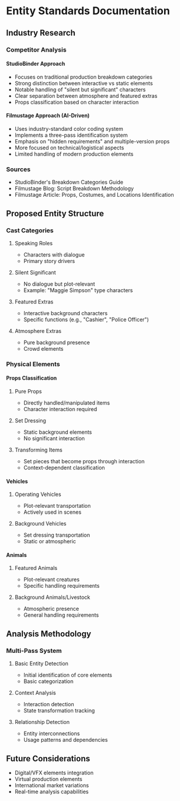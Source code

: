 # Entity Standards Documentation

## Industry Research

### Competitor Analysis

#### StudioBinder Approach
- Focuses on traditional production breakdown categories
- Strong distinction between interactive vs static elements
- Notable handling of "silent but significant" characters
- Clear separation between atmosphere and featured extras
- Props classification based on character interaction

#### Filmustage Approach (AI-Driven)
- Uses industry-standard color coding system
- Implements a three-pass identification system
- Emphasis on "hidden requirements" and multiple-version props
- More focused on technical/logistical aspects
- Limited handling of modern production elements

### Sources
- StudioBinder's Breakdown Categories Guide
- Filmustage Blog: Script Breakdown Methodology
- Filmustage Article: Props, Costumes, and Locations Identification

## Proposed Entity Structure

### Cast Categories
1. Speaking Roles
   - Characters with dialogue
   - Primary story drivers

2. Silent Significant
   - No dialogue but plot-relevant
   - Example: "Maggie Simpson" type characters

3. Featured Extras
   - Interactive background characters
   - Specific functions (e.g., "Cashier", "Police Officer")

4. Atmosphere Extras
   - Pure background presence
   - Crowd elements

### Physical Elements

#### Props Classification
1. Pure Props
   - Directly handled/manipulated items
   - Character interaction required

2. Set Dressing
   - Static background elements
   - No significant interaction

3. Transforming Items
   - Set pieces that become props through interaction
   - Context-dependent classification

#### Vehicles
1. Operating Vehicles
   - Plot-relevant transportation
   - Actively used in scenes

2. Background Vehicles
   - Set dressing transportation
   - Static or atmospheric

#### Animals
1. Featured Animals
   - Plot-relevant creatures
   - Specific handling requirements

2. Background Animals/Livestock
   - Atmospheric presence
   - General handling requirements

## Analysis Methodology

### Multi-Pass System
1. Basic Entity Detection
   - Initial identification of core elements
   - Basic categorization

2. Context Analysis
   - Interaction detection
   - State transformation tracking

3. Relationship Detection
   - Entity interconnections
   - Usage patterns and dependencies

## Future Considerations
- Digital/VFX elements integration
- Virtual production elements
- International market variations
- Real-time analysis capabilities 